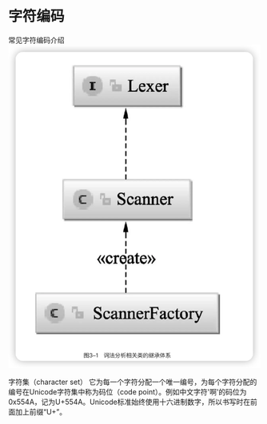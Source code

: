 # 字符编码

常见字符编码介绍
![image](https://github.com/YangLuchao/img_host/raw/master/20230418/image.48azg35nw400.webp)

字符集（character set） 它为每一个字符分配一个唯一编号，为每个字符分配的编号在Unicode字符集中称为码位（code point）。例如中文字符'啊'的码位为0x554A，记为U\+554A。Unicode标准始终使用十六进制数字，所以书写时在前面加上前缀“U\+”。
